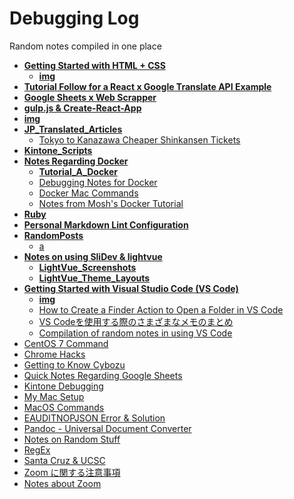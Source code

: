 # Debugging Log
Random notes compiled in one place

<!-- markdownlint-disable MD007 -->
<!-- tree generated by markdown-notes-tree starts here -->

- [**Getting Started with HTML + CSS**](Getting_Started_Website)
    - [**img**](Getting_Started_Website/img)
- [**Tutorial Follow for a React x Google Translate API Example**](GoogleTranslateAPI)
- [**Google Sheets x Web Scrapper**](GSheets_WebScrapper)
- [**gulp.js & Create-React-App**](gulpjs_react)
- [**img**](img)
- [**JP_Translated_Articles**](JP_Translated_Articles)
    - [Tokyo to Kanazawa Cheaper Shinkansen Tickets](JP_Translated_Articles/Tokyo_Kanazawa.md)
- [**Kintone_Scripts**](Kintone_Scripts)
- [**Notes Regarding Docker**](Learning_Docker)
    - [**Tutorial_A_Docker**](Learning_Docker/Tutorial_A_Docker)
    - [Debugging Notes for Docker](Learning_Docker/Docker_Debugging.md)
    - [Docker Mac Commands](Learning_Docker/Docker_Mac_Commands.md)
    - [Notes from Mosh's Docker Tutorial](Learning_Docker/Tutorial_A_Notes.md)
- [**Ruby**](Learning_Ruby)
- [**Personal Markdown Lint Configuration**](<Markdown ESLint>)
- [**RandomPosts**](RandomPosts)
    - [a](RandomPosts/VS_Translator_Voice_Guide.md)
- [**Notes on using SliDev & lightvue**](SliDev_LightVue)
    - [**LightVue_Screenshots**](SliDev_LightVue/LightVue_Screenshots)
    - [**LightVue_Theme_Layouts**](SliDev_LightVue/LightVue_Theme_Layouts)
- [**Getting Started with Visual Studio Code (VS Code)**](VS_Code)
    - [**img**](VS_Code/img)
    - [How to Create a Finder Action to Open a Folder in VS Code](<VS_Code/Open in VS Code from Finder (Mac).md>)
    - [VS Codeを使用する際のさまざまなメモのまとめ](VS_Code/VS_Code_Notes_JP.md)
    - [Compilation of random notes in using VS Code](VS_Code/VS_Code_Notes.md)
- [CentOS 7 Command](centos7.md)
- [Chrome Hacks](Chrome.md)
- [Getting to Know Cybozu](Cybozu.md)
- [Quick Notes Regarding Google Sheets](GoogleSheet.md)
- [Kintone Debugging](Kintone_Debugging.md)
- [My Mac Setup](Mac_Setup.md)
- [MacOS Commands <!-- omit in toc -->](MacOS_Commads.md)
- [EAUDITNOPJSON Error & Solution](npm_log.md)
- [Pandoc - Universal Document Converter](Pandoc.md)
- [Notes on Random Stuff](Random.md)
- [RegEx](RegEx.md)
- [Santa Cruz & UCSC](SantaCruz_UCSC.md)
- [Zoom に関する注意事項](Zoom_JP.md)
- [Notes about Zoom](Zoom.md)

<!-- tree generated by markdown-notes-tree ends here -->
<!-- markdownlint-enable MD007 -->
